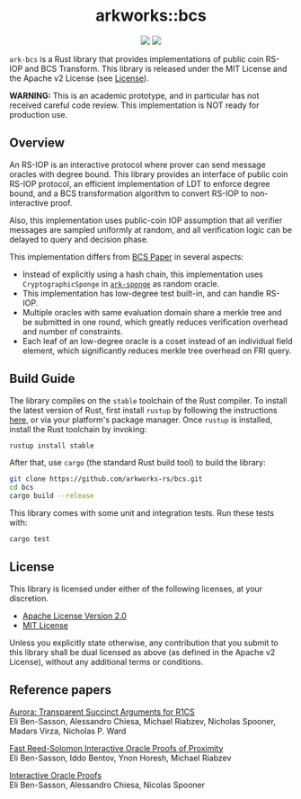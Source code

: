 <h1 align="center">arkworks::bcs</h1>

<p align="center">
    <a href="https://github.com/arkworks-rs/sponge/blob/master/LICENSE-APACHE">
        <img src="https://img.shields.io/badge/license-APACHE-blue.svg"></a>
    <a href="https://github.com/arkworks-rs/sponge/blob/master/LICENSE-MIT">
        <img src="https://img.shields.io/badge/license-MIT-blue.svg"></a>
</p>

`ark-bcs` is a Rust library that provides implementations of public coin RS-IOP and BCS Transform. This library is released under the MIT License
and the Apache v2 License (see [License](#license)).

**WARNING:** This is an academic prototype, and in particular has not received careful code review.
This implementation is NOT ready for production use.

## Overview

An RS-IOP is an interactive protocol where prover can send message oracles with degree bound. 
This library provides an interface of public coin RS-IOP protocol, an efficient implementation of LDT to enforce degree bound, and a BCS transformation algorithm to convert RS-IOP to non-interactive proof. 

Also, this implementation uses public-coin IOP assumption that all verifier messages are sampled uniformly at random, and all verification logic can be delayed to query and decision phase. 

This implementation differs from [BCS Paper](https://eprint.iacr.org/2016/116) in several aspects: 
- Instead of explicitly using a hash chain, this implementation uses `CryptographicSponge` in [`ark-sponge`](https://github.com/arkworks-rs/sponge/) as random oracle.
- This implementation has low-degree test built-in, and can handle RS-IOP.  
- Multiple oracles with same evaluation domain share a merkle tree and be submitted in one round, which greatly reduces verification overhead and number of constraints. 
- Each leaf of an low-degree oracle is a coset instead of an individual field element, which significantly reduces merkle tree overhead on FRI query. 

## Build Guide

The library compiles on the `stable` toolchain of the Rust compiler. To install the latest version
of Rust, first install `rustup` by following the instructions [here](https://rustup.rs/), or via
your platform's package manager. Once `rustup` is installed, install the Rust toolchain by invoking:
```bash
rustup install stable
```

After that, use `cargo` (the standard Rust build tool) to build the library:
```bash
git clone https://github.com/arkworks-rs/bcs.git
cd bcs
cargo build --release
```

This library comes with some unit and integration tests. Run these tests with:
```bash
cargo test
```


## License

This library is licensed under either of the following licenses, at your discretion.

* [Apache License Version 2.0](LICENSE-APACHE)
* [MIT License](LICENSE-MIT)

Unless you explicitly state otherwise, any contribution that you submit to this library shall be
dual licensed as above (as defined in the Apache v2 License), without any additional terms or
conditions.

## Reference papers

[Aurora: Transparent Succinct Arguments for R1CS][bcrsvw19]<br>
Eli Ben-Sasson, Alessandro Chiesa, Michael Riabzev, Nicholas Spooner, Madars Virza, Nicholas P. Ward

[Fast Reed-Solomon Interactive Oracle Proofs of Proximity][bbhr17]<br>
Eli Ben-Sasson, Iddo Bentov, Ynon Horesh, Michael Riabzev

[Interactive Oracle Proofs][bcs16]<br>
Eli Ben-Sasson, Alessandro Chiesa, Nicolas Spooner



[bcs16]: https://eprint.iacr.org/2016/116
[bcrsvw19]: https://eprint.iacr.org/2018/828
[bbhr17]: https://eccc.weizmann.ac.il/report/2017/134/
